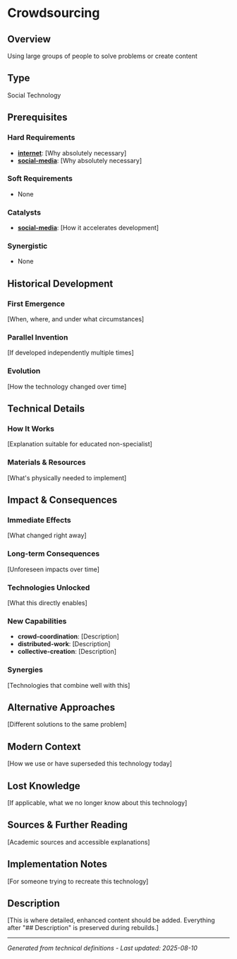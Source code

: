 # Crowdsourcing

## Overview
Using large groups of people to solve problems or create content

## Type
Social Technology

## Prerequisites

### Hard Requirements
- **[internet](../internet/README.md)**: [Why absolutely necessary]
- **[social-media](../social-media/README.md)**: [Why absolutely necessary]

### Soft Requirements
- None

### Catalysts
- **[social-media](../social-media/README.md)**: [How it accelerates development]

### Synergistic
- None

## Historical Development

### First Emergence
[When, where, and under what circumstances]





### Parallel Invention
[If developed independently multiple times]

### Evolution
[How the technology changed over time]

## Technical Details

### How It Works
[Explanation suitable for educated non-specialist]

### Materials & Resources
[What's physically needed to implement]





## Impact & Consequences

### Immediate Effects
[What changed right away]

### Long-term Consequences
[Unforeseen impacts over time]

### Technologies Unlocked
[What this directly enables]

### New Capabilities
- **crowd-coordination**: [Description]
- **distributed-work**: [Description]
- **collective-creation**: [Description]

### Synergies
[Technologies that combine well with this]

## Alternative Approaches
[Different solutions to the same problem]

## Modern Context
[How we use or have superseded this technology today]

## Lost Knowledge
[If applicable, what we no longer know about this technology]

## Sources & Further Reading
[Academic sources and accessible explanations]

## Implementation Notes
[For someone trying to recreate this technology]

## Description





[This is where detailed, enhanced content should be added. Everything after "## Description" is preserved during rebuilds.]

---
*Generated from technical definitions - Last updated: 2025-08-10*
